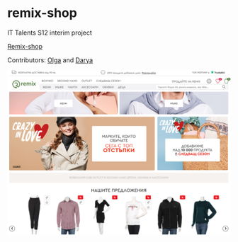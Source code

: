 # remix-shop
IT Talents S12 interim project

[Remix-shop](https://darya-slugina.github.io/remix-shop/)

Contributors: [Olga](https://github.com/OlgaKaikchiyan) and [Darya](https://github.com/Darya-Slugina)

![Alt text](/screenshot/1.png?raw=true "Remix-shop")
